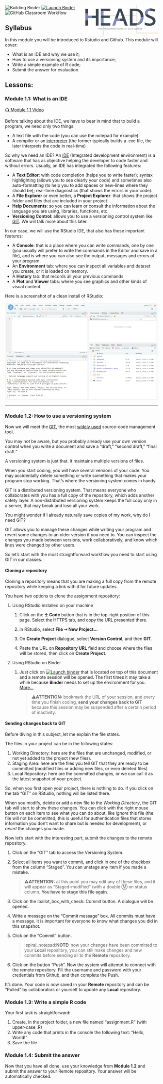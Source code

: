 <!-- README.md is generated from README.Rmd. Please edit that file -->

<img src=".assets/figures/logo.png" align="right" style="float:right;"/>

<!-- start badges -->

<img src="https://github.com/HEADS-UPorto/module-1-dmagano/workflows/Building%20Binder/badge.svg" alt="Building Binder"/>
<a href="https://mybinder.org/v2/gh/HEADS-UPorto/Rstudio_Env/main?urlpath=git-pull%3Frepo%3Dhttps%253A%252F%252Fgithub.com%252FHEADS-UPorto%252Fmodule-1-dmagano%26targetPath%3Dheads%26urlpath%3Drstudio%252F%26branch%3Dmaster"><img src="https://mybinder.org/badge_logo.svg" alt="Launch Binder"/></a>

<img src="https://github.com/HEADS-UPorto/module-1-dmagano/workflows/GitHub%20Classroom%20Workflow/badge.svg?branch=master&event=push" alt="GitHub Classroom Workflow"/>

<!-- end badges -->

Syllabus
--------

In this module you will be introduced to Rstudio and Github. This module
will cover:

-   What is an IDE and why we use it;
-   How to use a versioning system and its importance;
-   Write a simple example of R code;
-   Submit the answer for evaluation.

Lessons:
--------

### Module 1.1: What is an IDE

[:tv: Module 1.1
Video](https://youtu.be/d1PVR37WR_4 "📺 Module 1.1 Video")

Before talking about the IDE, we have to bear in mind that to build a
program, we need only two things:

-   A text file with the code (you can use the notepad for example)
-   A compiler or an
    [interpreter](https://en.wikipedia.org/wiki/Scripting_language) (the
    former typically builds a .exe file, the later interprets the code
    in real-time)

So why we need an IDE? An
[IDE](https://en.wikipedia.org/wiki/Integrated_development_environment)
(Integrated development environment) is a software that has as objective
helping the developer to code faster and without errors. Usually, an IDE
has integrated the following features:

-   A **Text Editor**: with code completion (helps you to write faster);
    syntax highlighting (allows you to see clearly your code) and
    sometimes also auto-formatting (to help you to add spaces or
    new-lines where they should be); real-time diagnostics (that shows
    the errors in your code).
-   A **File Explorer** or even better, a **Project Explorer**: that
    shows the project folder and files that are included in your
    project.
-   **Help Documents**: so you can learn or consult the information
    about the language you are using, libraries, functions, etc.
-   **Versioning Control**: allows you to use a versioning control
    system like [GIT](https://en.wikipedia.org/wiki/Git#Adoption). We
    will talk more about this later.

In our case, we will use the RStudio IDE, that also has these important
features:

-   A **Console**: that is a place where you can write commands, one by
    one (you usually will prefer to write the commands in the Editor and
    save in a file), and is where you can also see the output, messages
    and errors of your program.
-   An **Environment** tab: where you can inspect all variables and
    dataset you create, or it is loaded on memory.
-   A **History** tab: that records all your previous commands
-   A **Plot** and **Viewer** tabs: where you see graphics and other
    kinds of visual content.

Here is a screenshot of a clean install of RStudio:

![](.assets/figures/rstudio.png)

------------------------------------------------------------------------

### Module 1.2: How to use a versioning system

Now we will meet the [GIT](https://en.wikipedia.org/wiki/Git "GIT"), the
most [widely
used](https://ianskerrett.wordpress.com/2014/06/23/eclipse-community-survey-2014-results/)
source-code management tool.

You may not be aware, but you probably already use your own version
control when you write a document and save a “draft,” “second draft,”
“final draft.”

A versioning system is just that. It maintains multiple versions of
files.

When you start coding, you will have several versions of your code. You
may accidentally delete something or write something that makes your
program stop working. That’s where the versioning system comes in handy.

GIT is a distributed versioning system. That means everyone who
collaborates with you has a full copy of the repository, which adds
another safety layer. A non-distributed versioning system keeps the full
copy only in a server, that may break and lose all your work.

You might wonder if I already naturally save copies of my work, why do I
need GIT?

GIT allows you to manage these changes while writing your program and
revert some changes to an older version if you need to. You can inspect
the changes you made between versions, work collaboratively, and know
which lines were changed by other users.

So let’s start with the most straightforward workflow you need to start
using GIT in our classes.

#### Cloning a repository

Cloning a repository means that you are making a full copy from the
remote repository while keeping a link with it for future updates.

You have two options to clone the assignment repository:

1.  Using RStudio installed on your machine

    1.  Click on the **⤓ Code** button that is in the top-right position
        of this page. Select the HTTPS tab, and copy the URL presented
        there.

    2.  In RStudio, select **File ➝ New Project…**

    3.  On **Create Project** dialogue, select **Version Control**, and
        then **GIT**.

    4.  Paste the URL on **Repository URL** field and choose where the
        files will be stored, then click on **Create Project**.

2.  Using RStudio on Binder

    1.  Just click on [![Launch
        binder](https://mybinder.org/badge_logo.svg)](https://patient-cherry-7bc4.franzbischoff.workers.dev)
        that is located on top of this document and a remote session
        will be opened. The first times it may take a while because
        **Binder** needs to set up the environment for you.
        [More…](https://discourse.jupyter.org/t/how-to-reduce-mybinder-org-repository-startup-time/4956 "More about binder")

        > :warning:**ATTENTION:** bookmark the URL of your session, and
        > every time you finish coding, **send your changes back to
        > GIT** because this session may be suspended after a certain
        > period of inactivity.

#### Sending changes back to GIT

Before diving in this subject, let me explain the file states.

The files in your project can be in the following states:

1.  Working Directory: here are the files that are unchanged, modified,
    or not yet added to the project (new files).
2.  Staging Area: here are the files you tell GIT that they are ready to
    be committed (modified files or adding new files, or even deleted
    files)
3.  Local Repository: here are the committed changes, or we can call it
    as the latest snapshot of your project.

So, when you first open your project, there is nothing to do. If you
click on the tab “GIT” on RStudio, nothing will be listed there.

When you modify, delete or add a new file to the *Working Directory*,
the GIT tab will start to show these changes. You can click with the
right mouse button on each item to see what you can do about, like
*ignore* this file (the file will not be committed, this is useful for
authentication files that stores information you don’t want to share but
is needed for development), or *revert* the changes you made.

Now let’s start with the interesting part, submit the changes to the
remote repository.

1.  Click on the “GIT” tab to access the Versioning System.

2.  Select all items you want to commit, and click in one of the
    checkbox from the column “Staged”. You can unstage any item if you
    made a mistake.

    > :warning:**ATTENTION:** at this point you may edit any of these
    > files, and it will appear as “Staged-modified” (with a double :m:
    > on status column. **You have to stage this file again**.

3.  Click on the :ballot\_box\_with\_check: Commit button. A dialogue
    will be opened.

4.  Write a message on the “Commit message” box. All commits must have a
    message. It is important for everyone to know what changes you did
    in this snapshot.

5.  Click on the “Commit” button.

    > :spiral\_notepad:**NOTE:** now your changes have been committed to
    > your **Local** repository, you can still make changes and new
    > commits before sending all to the **Remote** repository.

6.  Click on the button “Push”. Now the system will attempt to connect
    with the remote repository. Fill the username and password with your
    credentials from Github, and then complete the Push.

It’s done. Your code is now saved in your **Remote** repository and can
be “Pulled” by collaborators or yourself to update any **Local**
repository.

### Module 1.3: Write a simple R code

Your first task is straightforward:

1.  Create, in the project folder, a new file named “assignment.R” (with
    upper-case .R)
2.  Write any code that prints in the console the following text:
    “Hello, World!”
3.  Save the file

### Module 1.4: Submit the answer

Now that you have all done, use your knowledge from **Module 1.2** and
submit the answer to your Remote repository. Your answer will be
automatically checked.

